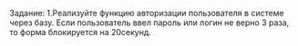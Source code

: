 Задание: 1.Реализуйте функцию авторизации пользователя в системе через базу. Если пользователь ввел пароль или логин не верно 3 раза, то форма блокируется на 20секунд.

